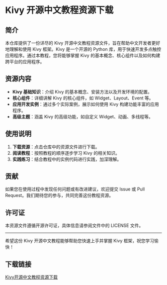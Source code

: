 # Kivy 开源中文教程资源下载

## 简介

本仓库提供了一份详尽的 Kivy 开源中文教程资源文件，旨在帮助中文开发者更好地理解和使用 Kivy 框架。Kivy 是一个开源的 Python 库，用于快速开发多点触控应用程序。通过本教程，您将能够掌握 Kivy 的基本概念、核心组件以及如何构建跨平台的应用程序。

## 资源内容

- **Kivy 基础知识**：介绍 Kivy 的基本概念、安装方法以及开发环境的配置。
- **核心组件**：详细讲解 Kivy 的核心组件，如 Widget、Layout、Event 等。
- **应用开发实例**：通过多个实际案例，展示如何使用 Kivy 构建功能丰富的应用程序。
- **高级主题**：涵盖 Kivy 的高级功能，如自定义 Widget、动画、多线程等。

## 使用说明

1. **下载资源**：点击仓库中的资源文件进行下载。
2. **阅读教程**：按照教程的顺序逐步学习 Kivy 的相关知识。
3. **实践练习**：结合教程中的实例代码进行实践，加深理解。

## 贡献

如果您在使用过程中发现任何问题或有改进建议，欢迎提交 Issue 或 Pull Request。我们期待您的参与，共同完善这份教程资源。

## 许可证

本资源文件遵循开源许可证，具体信息请参阅文件中的 LICENSE 文件。

---

希望这份 Kivy 开源中文教程能够帮助您快速上手并掌握 Kivy 框架，祝您学习愉快！

## 下载链接

[Kivy开源中文教程资源下载](https://pan.quark.cn/s/ba18535cea9d)